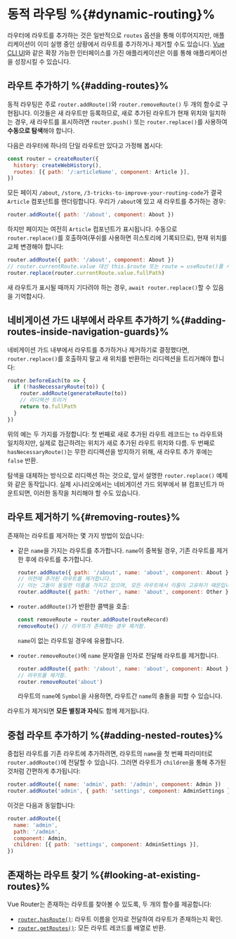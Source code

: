 # 동적 라우팅 %{#dynamic-routing}%

<VueSchoolLink
href="https://vueschool.io/lessons/vue-router-4-dynamic-routing"
title="Learn how to add routes at runtime"
/>

라우터에 라우트를 추가하는 것은 일반적으로 `routes` 옵션을 통해 이루어지지만, 애플리케이션이 이미 실행 중인 상황에서 라우트를 추가하거나 제거할 수도 있습니다. [Vue CLI UI](https://cli.vuejs.org/dev-guide/ui-api.html)와 같은 확장 가능한 인터페이스를 가진 애플리케이션은 이를 통해 애플리케이션을 성장시킬 수 있습니다.

## 라우트 추가하기 %{#adding-routes}%

동적 라우팅은 주로 `router.addRoute()`와 `router.removeRoute()` 두 개의 함수로 구현됩니다. 이것들은 새 라우트만 등록하므로, 새로 추가된 라우트가 현재 위치와 일치하는 경우, 새 라우트를 표시하려면 `router.push()` 또는 `router.replace()`를 사용하여 **수동으로 탐색**해야 합니다.

다음은 라우터에 하나의 단일 라우트만 있다고 가정해 봅시다:

```js
const router = createRouter({
  history: createWebHistory(),
  routes: [{ path: '/:articleName', component: Article }],
})
```

모든 페이지 `/about`, `/store`, `/3-tricks-to-improve-your-routing-code`가 결국 `Article` 컴포넌트를 렌더링합니다. 우리가 `/about`에 있고 새 라우트를 추가하는 경우:

```js
router.addRoute({ path: '/about', component: About })
```

하지만 페이지는 여전히 `Article` 컴포넌트가 표시됩니다. 수동으로 `router.replace()`를 호출하여(푸쉬를 사용하면 히스토리에 기록되므로), 현재 위치를 교체 변경해야 합니다:

```js
router.addRoute({ path: '/about', component: About })
// router.currentRoute.value 대신 this.$route 또는 route = useRoute()를 사용할 수도 있음(setup 내에서).
router.replace(router.currentRoute.value.fullPath)
```

새 라우트가 표시될 때까지 기다려야 하는 경우, `await router.replace()`할 수 있음을 기억합시다.

## 네비게이션 가드 내부에서 라우트 추가하기 %{#adding-routes-inside-navigation-guards}%

네비게이션 가드 내부에서 라우트를 추가하거나 제거하기로 결정했다면, `router.replace()`를 호출하지 말고 새 위치를 반환하는 리디렉션을 트리거해야 합니다:

```js
router.beforeEach(to => {
  if (!hasNecessaryRoute(to)) {
    router.addRoute(generateRoute(to))
    // 리디렉션 트리거
    return to.fullPath
  }
})
```

위의 예는 두 가지를 가정합니다: 첫 번째로 새로 추가된 라우트 레코드는 `to` 라우트와 일치하지만, 실제로 접근하려는 위치가 새로 추가된 라우트 위치와 다름. 두 번째로 `hasNecessaryRoute()`는 무한 리디렉션을 방지하기 위해, 새 라우트 추가 후에는 `false` 반환.

탐색을 대체하는 방식으로 리디렉션 하는 것으로, 앞서 설명한 `router.replace()` 예제와 같은 동작입니다. 실제 시나리오에서는 네비게이션 가드 외부에서 뷰 컴포넌트가 마운트되면, 이러한 동작을 처리해야 할 수도 있습니다.

## 라우트 제거하기 %{#removing-routes}%

존재하는 라우트를 제거하는 몇 가지 방법이 있습니다:

- 같은 `name`을 가지는 라우트를 추가합니다. `name`이 중복될 경우, 기존 라우트를 제거한 후에 라우트를 추가합니다.

  ```js
  router.addRoute({ path: '/about', name: 'about', component: About })
  // 이전에 추가된 라우트를 제거합니다.
  // 이는 그들이 동일한 이름을 가지고 있으며, 모든 라우트에서 이름이 고유하기 때문입니다.
  router.addRoute({ path: '/other', name: 'about', component: Other })
  ```

- `router.addRoute()`가 반환한 콜백을 호출:

  ```js
  const removeRoute = router.addRoute(routeRecord)
  removeRoute() // 라우트가 존재하는 경우 제거함.
  ```

  `name`이 없는 라우트일 경우에 유용합니다.
- `router.removeRoute()`에 `name` 문자열을 인자로 전달해 라우트를 제거합니다.

  ```js
  router.addRoute({ path: '/about', name: 'about', component: About })
  // 라우트를 제거함.
  router.removeRoute('about')
  ```

  라우트의 `name`에 `Symbol`을 사용하면, 라우트간 `name`의 충돌을 피할 수 있습니다.

라우트가 제거되면 **모든 별칭과 자식**도 함께 제거됩니다.

## 중첩 라우트 추가하기 %{#adding-nested-routes}%

중첩된 라우트를 기존 라우트에 추가하려면, 라우트의 `name`을 첫 번째 파라미터로 `router.addRoute()`에 전달할 수 있습니다. 그러면 라우트가 `children`을 통해 추가된 것처럼 간편하게 추가됩니다:

```js
router.addRoute({ name: 'admin', path: '/admin', component: Admin })
router.addRoute('admin', { path: 'settings', component: AdminSettings })
```

이것은 다음과 동일합니다:

```js
router.addRoute({
  name: 'admin',
  path: '/admin',
  component: Admin,
  children: [{ path: 'settings', component: AdminSettings }],
})
```

## 존재하는 라우트 찾기 %{#looking-at-existing-routes}%

Vue Router는 존재하는 라우트를 찾아볼 수 있도록, 두 개의 함수를 제공합니다:

- [`router.hasRoute()`](/api/interfaces/Router.md#hasRoute): 라우트 이름을 인자로 전달하여 라우트가 존재하는지 확인.
- [`router.getRoutes()`](/api/interfaces/Router.md#getRoutes): 모든 라우트 레코드를 배열로 반환.
